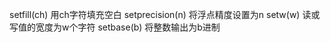 setfill(ch)     用ch字符填充空白
setprecision(n) 将浮点精度设置为n
setw(w)         读或写值的宽度为w个字符
setbase(b)      将整数输出为b进制
